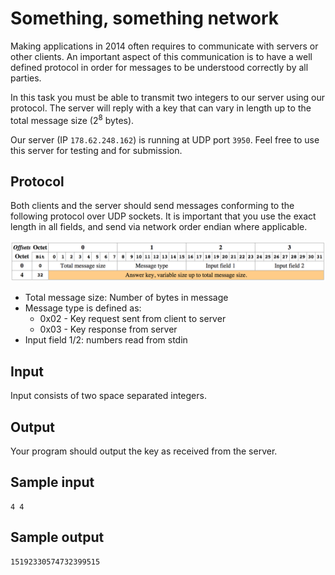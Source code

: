# Something, something network
Making applications in 2014 often requires to communicate with servers or other
clients. An important aspect of this communication is to have a well defined
protocol in order for messages to be understood correctly by all parties.

In this task you must be able to transmit two integers to our server using our
protocol. The server will reply with a key that can vary in length up to the
total message size (2<sup>8</sup> bytes).

Our server (IP `178.62.248.162`) is running at UDP port `3950`. Feel free to
use this server for testing and for submission.

## Protocol
Both clients and the server should send messages conforming to the following
protocol over UDP sockets. It is important that you use the exact length in all
fields, and send via network order endian where applicable.

![](../images/protocol.png)

- Total message size: Number of bytes in message
- Message type is defined as:
    - 0x02 - Key request sent from client to server
    - 0x03 - Key response from server
- Input field 1/2: numbers read from stdin

## Input
Input consists of two space separated integers.

## Output
Your program should output the key as received from the server.

## Sample input
```
4 4
```

## Sample output
```
15192330574732399515
```
